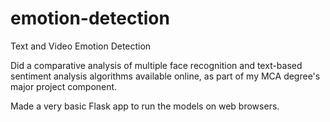 # emotion-detection
Text and Video Emotion Detection

Did a comparative analysis of multiple face recognition and text-based sentiment analysis algorithms available online, as part of my MCA degree's major project component.

Made a very basic Flask app to run the models on web browsers.
